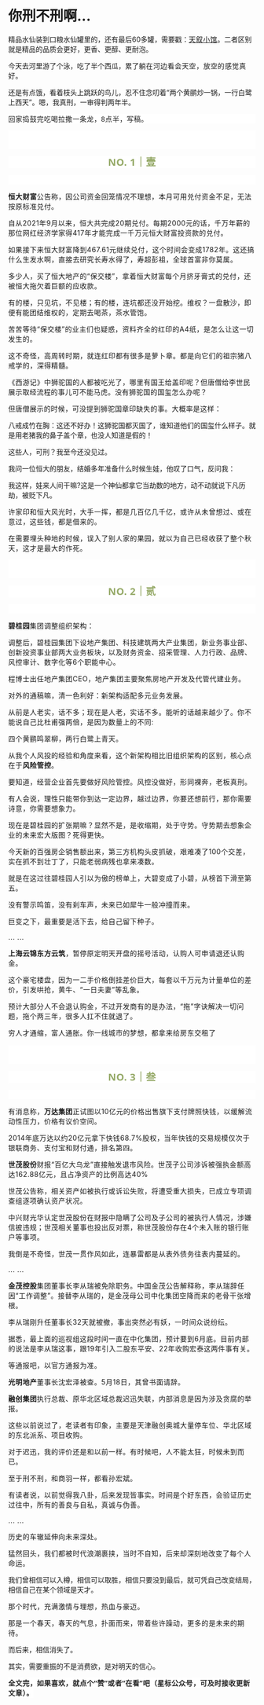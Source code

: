 # 你刑不刑啊...

<p style="visibility: visible;">精品水仙装到口粮水仙罐里的，还有最后60多罐，需要戳：<a class="weapp_text_link js_weapp_entry wx_tap_link js_wx_tap_highlight" data-miniprogram-appid="wx2e9d304ca0c18079" data-miniprogram-path="pages/home/dashboard/index" data-miniprogram-nickname="天叙小馆" data-miniprogram-type="text" data-miniprogram-servicetype="" style="letter-spacing: 0.578px; white-space: normal; visibility: visible;" href="">天叙小馆</a>。二者区别就是精品的品质会更好，更香、更醇、更耐泡。</p><p style="visibility: visible;">今天去河里游了个泳，吃了半个西瓜，累了<span style="letter-spacing: 0.578px; visibility: visible;">躺在河边</span><span style="letter-spacing: 0.578px; visibility: visible;">看会</span><span style="letter-spacing: 0.578px; visibility: visible;">天空</span><span style="letter-spacing: 0.578px; visibility: visible;">，放空的感觉真好。</span><br style="visibility: visible;"></p><p style="visibility: visible;">还是有点饿，看着枝头上跳跃的鸟儿，忍不住念叨着“两个黄鹂炒一锅，一行白鹭上西天”。嗯，我真刑，一审得判两年半。</p><p style="outline: 0px;font-family: system-ui, -apple-system, BlinkMacSystemFont, &quot;Helvetica Neue&quot;, &quot;PingFang SC&quot;, &quot;Hiragino Sans GB&quot;, &quot;Microsoft YaHei UI&quot;, &quot;Microsoft YaHei&quot;, Arial, sans-serif;letter-spacing: 0.544px;white-space: normal;background-color: rgb(255, 255, 255);visibility: visible;">回家捣鼓完吃喝拉撒一条龙，8点半，写稿。</p><p style="outline: 0px;font-family: system-ui, -apple-system, BlinkMacSystemFont, &quot;Helvetica Neue&quot;, &quot;PingFang SC&quot;, &quot;Hiragino Sans GB&quot;, &quot;Microsoft YaHei UI&quot;, &quot;Microsoft YaHei&quot;, Arial, sans-serif;letter-spacing: 0.544px;white-space: normal;background-color: rgb(255, 255, 255);visibility: visible;"><br style="outline: 0px;visibility: visible;"><br style="outline: 0px;visibility: visible;"></p><p style="outline: 0px;letter-spacing: 0.544px;white-space: normal;color: rgb(34, 34, 34);font-family: -apple-system-font, system-ui, &quot;Helvetica Neue&quot;, &quot;PingFang SC&quot;, &quot;Hiragino Sans GB&quot;, &quot;Microsoft YaHei UI&quot;, &quot;Microsoft YaHei&quot;, Arial, sans-serif;background-color: rgb(255, 255, 255);text-align: center;visibility: visible;"><span style="outline: 0px;font-weight: bold;line-height: 25px;color: rgb(149, 169, 103);font-size: 20px;visibility: visible;">NO. 1｜壹</span></p><p style="outline: 0px;letter-spacing: 0.544px;white-space: normal;color: rgb(34, 34, 34);font-family: -apple-system-font, system-ui, &quot;Helvetica Neue&quot;, &quot;PingFang SC&quot;, &quot;Hiragino Sans GB&quot;, &quot;Microsoft YaHei UI&quot;, &quot;Microsoft YaHei&quot;, Arial, sans-serif;background-color: rgb(255, 255, 255);text-align: center;visibility: visible;"><br style="outline: 0px;visibility: visible;"></p><p style="visibility: visible;"><strong style="visibility: visible;"><span style="letter-spacing: 0.578px; visibility: visible;">恒大财富</span></strong><span style="letter-spacing: 0.578px; visibility: visible;">公告称，因公司资金回笼情况不理想，本月可用兑付资金不足，无法按原标准兑付。</span></p><p style="visibility: visible;"><span style="letter-spacing: 0.578px; visibility: visible;">自从2021年9月以来，恒大共完成20期兑付。</span><span style="letter-spacing: 0.578px; visibility: visible;">每期2000元的话，千万年薪的那</span><span style="letter-spacing: 0.578px; visibility: visible;">位</span><span style="letter-spacing: 0.578px; visibility: visible;">网</span><span style="letter-spacing: 0.578px; visibility: visible;">红经济学家得</span><span style="letter-spacing: 0.578px; visibility: visible;">417年才能完成一千</span><span style="letter-spacing: 0.578px; visibility: visible;">万元恒大财富</span><span style="letter-spacing: 0.578px; visibility: visible;">投资</span><span style="letter-spacing: 0.578px; visibility: visible;">款的兑付</span><span style="letter-spacing: 0.578px; visibility: visible;">。</span></p><p style="visibility: visible;"><span style="letter-spacing: 0.578px; visibility: visible;">如果接下来恒大财富降到467.61元继续兑付，这个时间会变成1782年。这还搞什么生发水啊，直接去研究长寿水得了，寿超彭祖，全球首富非你莫属。</span></p><p style="visibility: visible;"><span style="letter-spacing: 0.578px; visibility: visible;">多少人，买了恒大地产的“保交楼”，拿着恒大财富每个月挤牙膏式的兑付，还被恒大拖欠着巨额的应收款。<br style="visibility: visible;"></span></p><p style="visibility: visible;"><span style="letter-spacing: 0.578px; visibility: visible;">有的楼，只见坑，不见楼；有的楼，连坑都还没开始挖。维权？</span><span style="letter-spacing: 0.034em; visibility: visible;">一盘散沙，</span><span style="letter-spacing: 0.034em; visibility: visible;">即便有</span><span style="letter-spacing: 0.034em; visibility: visible;">能</span><span style="letter-spacing: 0.578px; visibility: visible;">团结维权的，</span><span style="letter-spacing: 0.578px; visibility: visible;">定期去</span><span style="letter-spacing: 0.578px; visibility: visible;">喝茶，</span><span style="letter-spacing: 0.578px; visibility: visible;">茶水管饱</span><span style="letter-spacing: 0.578px; visibility: visible;">。</span><span style="letter-spacing: 0.578px; visibility: visible;"></span></p><p style="visibility: visible;"><span style="letter-spacing: 0.578px; visibility: visible;">苦苦等待“保交楼”的业主们也疑惑，资料齐全的红印的A4纸，是怎么让这一切发生的。<br style="visibility: visible;"></span></p><p style="visibility: visible;"><span style="letter-spacing: 0.578px; visibility: visible;">这不奇怪，高周转时期，就连红印都有很多是萝卜章。都是向它们的祖宗猪八戒学的，深得精髓。<br style="visibility: visible;"></span></p><p style="visibility: visible;"><span style="letter-spacing: 0.578px; visibility: visible;">《西游记》中</span><span style="letter-spacing: 0.034em; visibility: visible;">狮驼国的人都被吃光了，哪里有国王给盖印呢？</span><span style="letter-spacing: 0.034em; visibility: visible;">但唐僧给李世民展示取经流程的事儿可不能马虎。</span><span style="letter-spacing: 0.034em; visibility: visible;">没有</span><span style="letter-spacing: 0.034em; visibility: visible;">狮驼国的国玺怎么办呢？</span></p><p style="visibility: visible;"><span style="letter-spacing: 0.034em; visibility: visible;">但唐僧展示的时候，可没提到狮驼国章印缺失的事。大概率是这样：</span></p><p style="visibility: visible;">八戒成竹在胸：这还不好办！这狮驼国都灭国了，谁知道他们的国玺什么样子。就是用老猪我的鼻子盖个章，也没人知道是假的！</p><p>这些人，可刑？我至今还没见过。<br></p><p>我问一位恒大的朋友，结婚多年准备什么时候生娃，他叹了口气，反问我：</p><p>我这样，娃来人间干嘛?这是一个神仙都拿它当劫数的地方，动不动就说下凡历劫，被贬下凡。</p><p><span style="letter-spacing: 0.578px;">许家印和恒大风光时，大手一挥，都是几百亿几千亿，或许从未曾想过、或在意过，这些钱，都是借来的。<br></span></p><p><span style="letter-spacing: 0.578px;">在需要埋头种地的时候，误入了别人家的果园，就以为自己已经收获了整个秋天，这才是最大的作死。</span></p><p style="outline: 0px;font-family: system-ui, -apple-system, BlinkMacSystemFont, &quot;Helvetica Neue&quot;, &quot;PingFang SC&quot;, &quot;Hiragino Sans GB&quot;, &quot;Microsoft YaHei UI&quot;, &quot;Microsoft YaHei&quot;, Arial, sans-serif;letter-spacing: 0.544px;white-space: normal;background-color: rgb(255, 255, 255);visibility: visible;"><br style="outline: 0px;visibility: visible;"><br style="outline: 0px;visibility: visible;"></p><p style="outline: 0px;letter-spacing: 0.544px;white-space: normal;color: rgb(34, 34, 34);font-family: -apple-system-font, system-ui, &quot;Helvetica Neue&quot;, &quot;PingFang SC&quot;, &quot;Hiragino Sans GB&quot;, &quot;Microsoft YaHei UI&quot;, &quot;Microsoft YaHei&quot;, Arial, sans-serif;background-color: rgb(255, 255, 255);text-align: center;visibility: visible;"><span style="outline: 0px;font-weight: bold;line-height: 25px;color: rgb(149, 169, 103);font-size: 20px;visibility: visible;">NO. 2｜贰</span></p><p style="outline: 0px;letter-spacing: 0.544px;white-space: normal;color: rgb(34, 34, 34);font-family: -apple-system-font, system-ui, &quot;Helvetica Neue&quot;, &quot;PingFang SC&quot;, &quot;Hiragino Sans GB&quot;, &quot;Microsoft YaHei UI&quot;, &quot;Microsoft YaHei&quot;, Arial, sans-serif;background-color: rgb(255, 255, 255);text-align: center;visibility: visible;"><br style="outline: 0px;visibility: visible;"></p><p><strong><span style="letter-spacing: 0.578px;">碧桂园</span></strong><span style="letter-spacing: 0.578px;">集团调整组织架构：</span></p><p><span style="letter-spacing: 0.578px;">调整后，碧桂园集团下设地产集团、科技建筑两大产业集团，新业务事业部、创新投资事业部两大业务板块，以及财务资金、招采管理、人力行政、品牌、风控审计、数字化等6个职能中心。<br></span></p><p><span style="letter-spacing: 0.578px;">程博士出任地产集团CEO，地产集团主要聚焦房地产开发及代管代建业务。<br></span></p><p><span style="letter-spacing: 0.578px;">对外的通稿嘛，清一色利好：新架构适配多元业务发展。<br></span></p><p><span style="letter-spacing: 0.578px;">从前是人老实，话不多；</span><span style="letter-spacing: 0.578px;">现在是人老，实话不多。能听的话越来越少了。你不能说自己<span style="letter-spacing: 0.578px;">比杜甫强两倍，是因为数量上的不同:</span></span></p><p><span style="letter-spacing: 0.578px;"><span style="letter-spacing: 0.578px;">四个黄鹂鸣翠柳，两行白鹭上青天。</span></span></p><p><span style="letter-spacing: 0.578px;">从我个人风投的经验和角度来看，这个新架构相比旧组织架构的区别，核心点在于<strong>风险管控</strong>。</span><br></p><p><span style="letter-spacing: 0.578px;">要知道，经营企业首先要做好风险管控。风控没做好，形同裸奔，老板真刑。</span></p><p><span style="letter-spacing: 0.578px;">有人会说，理性只能带你到达一定边界，越过边界，你要还想前行，那你需要诗意，你需要想象力。</span></p><p><span style="letter-spacing: 0.578px;">现在是碧桂园的扩张期嘛？显然不是，是收缩期，处于守势。守势期去想象企业的未来宏大版图？死得更快。</span></p><p><span style="letter-spacing: 0.578px;">今天新的百强房企销售额出来，第三方机构头皮抓破，艰难凑了100个交差，实在抓不到壮丁了，只能老弱病残也拿来凑数。<br></span></p><p><span style="letter-spacing: 0.578px;">就是在这过往碧桂园人引以为傲的榜单上，大碧变成了小碧，从榜首下滑至第五。</span></p><p><span style="letter-spacing: 0.578px;">没有警示鸣笛，没有刹车声，未来已如犀牛一般冲撞而来。</span></p><p><span style="letter-spacing: 0.578px;">巨变之下，最重要是活下去，给自己留下种子。</span></p><p><span style="letter-spacing: 0.578px;">... ...<br></span></p><p><strong><span style="letter-spacing: 0.578px;">上海云锦东方云筑</span></strong><span style="letter-spacing: 0.578px;">，暂停原定明天开盘的摇号活动，认购人可申请退还认购金。<br></span></p><p><span style="letter-spacing: 0.578px;">这个豪宅楼盘，因为一二手价格倒挂差价巨大，每套以千万元为计量单位的差价，引发哄抢，黄牛、“一日夫妻”等乱象。<br></span></p><p><span style="letter-spacing: 0.578px;">预计大部分人不会退认购金，不过开发商有的是办法，“拖”字诀解决一切问题，拖个两三年，很多人扛不住就退了。<br></span></p><p><span style="letter-spacing: 0.578px;">穷人才通缩，富人通胀。你一线城市的梦想，都拿来给房东交租了<img data-src="https://res.wx.qq.com/t/wx_fed/we-emoji/res/v1.3.10/assets/newemoji/Yellowdog.png" data-ratio="1" data-w="128" style="display: inline-block; vertical-align: middle; background-size: cover; width: 20px !important; height: 20px !important;" data-original-style="display:inline-block;width:20px;vertical-align:middle;background-size:cover;" data-index="1" src="data:image/svg+xml,%3C%3Fxml version='1.0' encoding='UTF-8'%3F%3E%3Csvg width='1px' height='1px' viewBox='0 0 1 1' version='1.1' xmlns='http://www.w3.org/2000/svg' xmlns:xlink='http://www.w3.org/1999/xlink'%3E%3Ctitle%3E%3C/title%3E%3Cg stroke='none' stroke-width='1' fill='none' fill-rule='evenodd' fill-opacity='0'%3E%3Cg transform='translate(-249.000000, -126.000000)' fill='%23FFFFFF'%3E%3Crect x='249' y='126' width='1' height='1'%3E%3C/rect%3E%3C/g%3E%3C/g%3E%3C/svg%3E" class="js_img_placeholder wx_img_placeholder" _width="20px" alt="图片"></span></p><p style="outline: 0px;font-family: system-ui, -apple-system, BlinkMacSystemFont, &quot;Helvetica Neue&quot;, &quot;PingFang SC&quot;, &quot;Hiragino Sans GB&quot;, &quot;Microsoft YaHei UI&quot;, &quot;Microsoft YaHei&quot;, Arial, sans-serif;letter-spacing: 0.544px;white-space: normal;background-color: rgb(255, 255, 255);visibility: visible;"><br style="outline: 0px;visibility: visible;"><br style="outline: 0px;visibility: visible;"></p><p style="outline: 0px;letter-spacing: 0.544px;white-space: normal;color: rgb(34, 34, 34);font-family: -apple-system-font, system-ui, &quot;Helvetica Neue&quot;, &quot;PingFang SC&quot;, &quot;Hiragino Sans GB&quot;, &quot;Microsoft YaHei UI&quot;, &quot;Microsoft YaHei&quot;, Arial, sans-serif;background-color: rgb(255, 255, 255);text-align: center;visibility: visible;"><span style="outline: 0px;font-weight: bold;line-height: 25px;color: rgb(149, 169, 103);font-size: 20px;visibility: visible;">NO. 3｜叁</span></p><p style="outline: 0px;letter-spacing: 0.544px;white-space: normal;color: rgb(34, 34, 34);font-family: -apple-system-font, system-ui, &quot;Helvetica Neue&quot;, &quot;PingFang SC&quot;, &quot;Hiragino Sans GB&quot;, &quot;Microsoft YaHei UI&quot;, &quot;Microsoft YaHei&quot;, Arial, sans-serif;background-color: rgb(255, 255, 255);text-align: center;visibility: visible;"><span style="letter-spacing: 0.578px;color: rgba(0, 0, 0, 0.9);font-family: mp-quote, -apple-system-font, BlinkMacSystemFont, &quot;Helvetica Neue&quot;, &quot;PingFang SC&quot;, &quot;Hiragino Sans GB&quot;, &quot;Microsoft YaHei UI&quot;, &quot;Microsoft YaHei&quot;, Arial, sans-serif;text-align: justify;"></span><br></p><p><span style="letter-spacing: 0.578px;">有消息称，<strong>万达集团</strong>正试图以10亿元的价格出售旗下支付牌照快钱，以缓解流动性压力，价格有议价空间。</span></p><p><span style="letter-spacing: 0.578px;">2014年底万达以约20亿元拿下快钱68.7%股权，当年快钱的交易规模仅次于银联商务、支付宝和财付通，排名第四。</span></p><p><strong><span style="letter-spacing: 0.578px;">世茂股份</span></strong><span style="letter-spacing: 0.578px;">财报“百亿大乌龙”直接触发退市风险。世茂子公司涉诉被强执金额高达162.88亿元，且占净资产的比例高达40%<br></span></p><p><span style="letter-spacing: 0.578px;">世茂公告称，相关资产如被执行或诉讼失败，将遭受重大损失，已成立专项调查组逐项确认资产状况。</span></p><p><span style="letter-spacing: 0.578px;">中兴财光华认定世茂股份在财报中隐瞒了公司及子公司的被执行人情况，涉嫌信披违规；世茂相关董事也投出反对票，称世茂股份存在4个未入账的银行账户等事项。</span></p><p><span style="letter-spacing: 0.578px;">我倒是不奇怪，世茂一贯作风如此，连暴雷都是从表外债务往表内蔓延的。</span></p><p><span style="letter-spacing: 0.578px;">... ...</span></p><p><strong><span style="letter-spacing: 0.578px;">金茂控股</span></strong><span style="letter-spacing: 0.578px;">集团董事长李从瑞被免除职务。中国金茂公告解释称，李从瑞辞任因“工作调整”。接替李从瑞的，是金茂母公司中化集团空降而来的老骨干张增根。</span></p><p><span style="letter-spacing: 0.578px;">李从瑞刚升任董事长32天就被撤，事出突然必有妖，一时间众说纷纭。</span></p><p><span style="letter-spacing: 0.578px;">据悉，最上面的巡视组这段时间一直在中化集团，预计要到6月底。目前内部的说法是李从瑞这事，跟19年引入二股东平安、22年收购宏泰这两件事有关。</span></p><p><span style="letter-spacing: 0.578px;">等通报吧，以官方通报为准。<br></span></p><p><strong><span style="letter-spacing: 0.578px;">光明地产</span></strong><span style="letter-spacing: 0.578px;">董事长沈宏泽被查。5月18日，其曾书面请辞。<br></span></p><p><strong><span style="letter-spacing: 0.578px;">融创集团</span></strong><span style="letter-spacing: 0.578px;">执行总裁、原华北区域总裁迟迅失联，内部消息是因为涉及贪腐的举报。<br></span></p><p><span style="letter-spacing: 0.578px;">这些以前说过了，老读者有印象，主要是天津融创奥城大量停车位、华北区域的东北派系、项目收购。<br></span></p><p><span style="letter-spacing: 0.578px;">对于迟迅，我的评价还是和以前一样。有时候吧，人不能太狂，时候未到而已。<br></span></p><p><span style="letter-spacing: 0.578px;">至于刑不刑，和商羽一样，都看孙宏斌。</span></p><p><span style="letter-spacing: 0.578px;">有读者说，<span style="letter-spacing: 0.578px;">以</span><span style="letter-spacing: 0.578px;">前觉得我八卦，后来发现皆事实</span><span style="letter-spacing: 0.578px;">。</span>时间是个好东西，会验证历史过往中，所有的善良与自私，真诚与伪善。</span></p><p><span style="letter-spacing: 0.578px;">... ...</span></p><p><span style="letter-spacing: 0.578px;">历史的车辙延伸向未来深处。</span></p><p><span style="letter-spacing: 0.578px;">猛然回头，我们都被时代浪潮裹挟，当时不自知，</span><span style="letter-spacing: 0.034em;">后来却深刻地改变了每个人命运。</span></p><p>我们曾相信可以入樽，相信可以取胜，相信只要没到最后，就可凭自己改变结局，相信自己在某个领域是天才。</p><p style="letter-spacing: 0.578px;white-space: normal;">那个时代，充满激情与理想，热血与豪迈。</p><p style="letter-spacing: 0.578px;white-space: normal;">那是一个春天，春天的气息，扑面而来，带着些许躁动，更多的是未来的期待。</p><p>而后来，相信消失了。</p><p>其实，需要重振的不是消费欲，是对明天的信心。</p><p style="margin-bottom: 0px;"><strong style="outline: 0px;font-family: system-ui, -apple-system, BlinkMacSystemFont, &quot;Helvetica Neue&quot;, &quot;PingFang SC&quot;, &quot;Hiragino Sans GB&quot;, &quot;Microsoft YaHei UI&quot;, &quot;Microsoft YaHei&quot;, Arial, sans-serif;letter-spacing: 0.544px;white-space: normal;background-color: rgb(255, 255, 255);color: rgb(34, 34, 34);font-size: 16px;"><span style="outline: 0px;font-size: 14px;">全文完，如果喜欢，就点个“赞”或者“在看”吧（星标公众号，可及时接收更新文章）。</span></strong></p><p style="display: none;"><mp-style-type data-value="3"></mp-style-type></p>